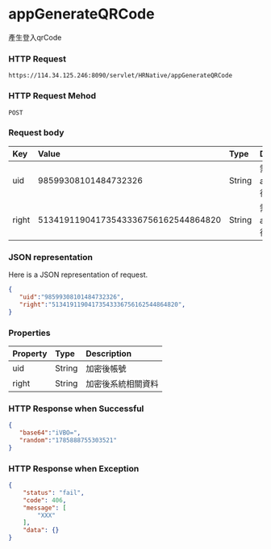 # appGenerateQRCode
產生登入qrCode

### HTTP Request
```
https://114.34.125.246:8090/servlet/HRNative/appGenerateQRCode
```

### HTTP Request Mehod
```
POST
```

### Request body
| Key | Value | Type | Description |
|:----------|:-------------|:-----|:------------|
| uid | 98599308101484732326 | String | 需透過appLogin取得
| right | 51341911904173543336756162544864820 | String | 需透過appLogin取得 |


### JSON representation
Here is a JSON representation of request.
```json
{
   "uid":"98599308101484732326",
   "right":"51341911904173543336756162544864820",
}
```

### Properties
| Property | Type | Description |
|:---------|:-----|:------------|
| uid   | String | 加密後帳號 |
| right | String | 加密後系統相關資料 |

### HTTP Response when Successful
```json
{
   "base64":"iVBO=",
   "random":"1785888755303521"
}
```

### HTTP Response when Exception
```json
{
    "status": "fail",
    "code": 406,
    "message": [
        "XXX"
    ],
    "data": {}
}
```

